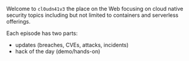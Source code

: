 Welcome to `cl0udn41v3` the place on the Web focusing on cloud native security topics including but not limited to containers and serverless offerings.

Each episode has two parts:

- updates (breaches, CVEs, attacks, incidents)
- hack of the day (demo/hands-on)